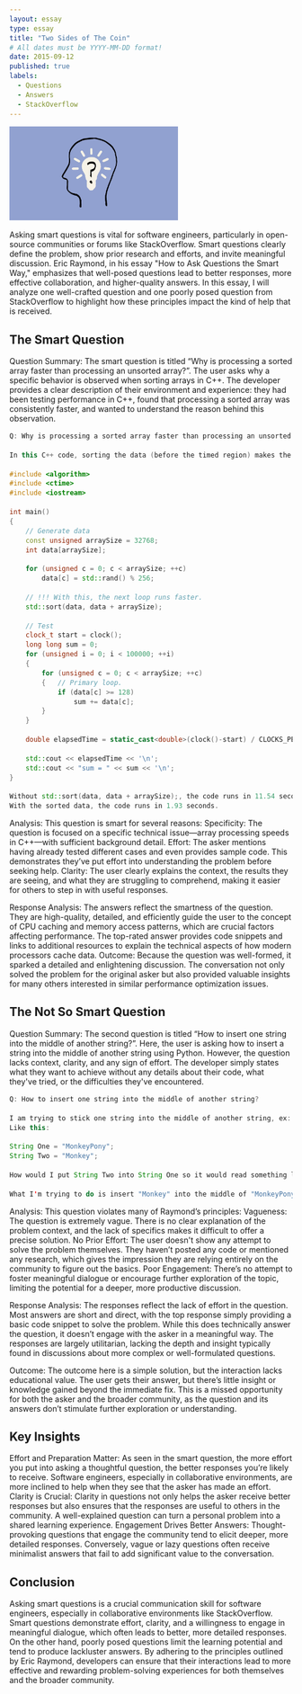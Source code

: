 ```yaml
---
layout: essay
type: essay
title: "Two Sides of The Coin"
# All dates must be YYYY-MM-DD format!
date: 2015-09-12
published: true
labels:
  - Questions
  - Answers
  - StackOverflow
---
```


<img width="300px" class="rounded float-start pe-4" src="../img/think.png">

Asking smart questions is vital for software engineers, particularly in open-source communities or forums like StackOverflow. Smart questions clearly define the problem, show prior research and efforts, and invite meaningful discussion. Eric Raymond, in his essay "How to Ask Questions the Smart Way," emphasizes that well-posed questions lead to better responses, more effective collaboration, and higher-quality answers. In this essay, I will analyze one well-crafted question and one poorly posed question from StackOverflow to highlight how these principles impact the kind of help that is received.

## The Smart Question

Question Summary: The smart question is titled “Why is processing a sorted array faster than processing an unsorted array?”. The user asks why a specific behavior is observed when sorting arrays in C++. The developer provides a clear description of their environment and experience: they had been testing performance in C++, found that processing a sorted array was consistently faster, and wanted to understand the reason behind this observation.

```cpp
Q: Why is processing a sorted array faster than processing an unsorted array?

In this C++ code, sorting the data (before the timed region) makes the primary loop ~6x faster:

#include <algorithm>
#include <ctime>
#include <iostream>

int main()
{
    // Generate data
    const unsigned arraySize = 32768;
    int data[arraySize];

    for (unsigned c = 0; c < arraySize; ++c)
        data[c] = std::rand() % 256;

    // !!! With this, the next loop runs faster.
    std::sort(data, data + arraySize);

    // Test
    clock_t start = clock();
    long long sum = 0;
    for (unsigned i = 0; i < 100000; ++i)
    {
        for (unsigned c = 0; c < arraySize; ++c)
        {   // Primary loop.
            if (data[c] >= 128)
                sum += data[c];
        }
    }

    double elapsedTime = static_cast<double>(clock()-start) / CLOCKS_PER_SEC;

    std::cout << elapsedTime << '\n';
    std::cout << "sum = " << sum << '\n';
}

Without std::sort(data, data + arraySize);, the code runs in 11.54 seconds.
With the sorted data, the code runs in 1.93 seconds.
```

Analysis: This question is smart for several reasons:
Specificity: The question is focused on a specific technical issue—array processing speeds in C++—with sufficient background detail.
Effort: The asker mentions having already tested different cases and even provides sample code. This demonstrates they’ve put effort into understanding the problem before seeking help.
Clarity: The user clearly explains the context, the results they are seeing, and what they are struggling to comprehend, making it easier for others to step in with useful responses.

Response Analysis: The answers reflect the smartness of the question. They are high-quality, detailed, and efficiently guide the user to the concept of CPU caching and memory access patterns, which are crucial factors affecting performance. The top-rated answer provides code snippets and links to additional resources to explain the technical aspects of how modern processors cache data.
Outcome: Because the question was well-formed, it sparked a detailed and enlightening discussion. The conversation not only solved the problem for the original asker but also provided valuable insights for many others interested in similar performance optimization issues.

## The Not So Smart Question

Question Summary: The second question is titled “How to insert one string into the middle of another string?”. Here, the user is asking how to insert a string into the middle of another string using Python. However, the question lacks context, clarity, and any sign of effort. The developer simply states what they want to achieve without any details about their code, what they've tried, or the difficulties they've encountered.

```java
Q: How to insert one string into the middle of another string?

I am trying to stick one string into the middle of another string, ex:
Like this:

String One = "MonkeyPony";
String Two = "Monkey";

How would I put String Two into String One so it would read something like MonkeMonkeyyPony?

What I'm trying to do is insert "Monkey" into the middle of "MonkeyPony" numerous times, so on the first time it would read "MonkeMonkeyyPony", and on the second time it would read "MonkeMonMonkeykeyyPony", etc.

```
 
Analysis: This question violates many of Raymond’s principles:
Vagueness: The question is extremely vague. There is no clear explanation of the problem context, and the lack of specifics makes it difficult to offer a precise solution.
No Prior Effort: The user doesn't show any attempt to solve the problem themselves. They haven’t posted any code or mentioned any research, which gives the impression they are relying entirely on the community to figure out the basics.
Poor Engagement: There’s no attempt to foster meaningful dialogue or encourage further exploration of the topic, limiting the potential for a deeper, more productive discussion.

Response Analysis: The responses reflect the lack of effort in the question. Most answers are short and direct, with the top response simply providing a basic code snippet to solve the problem. While this does technically answer the question, it doesn’t engage with the asker in a meaningful way. The responses are largely utilitarian, lacking the depth and insight typically found in discussions about more complex or well-formulated questions.

Outcome: The outcome here is a simple solution, but the interaction lacks educational value. The user gets their answer, but there’s little insight or knowledge gained beyond the immediate fix. This is a missed opportunity for both the asker and the broader community, as the question and its answers don’t stimulate further exploration or understanding.

## Key Insights
Effort and Preparation Matter: As seen in the smart question, the more effort you put into asking a thoughtful question, the better responses you’re likely to receive. Software engineers, especially in collaborative environments, are more inclined to help when they see that the asker has made an effort.
Clarity is Crucial: Clarity in questions not only helps the asker receive better responses but also ensures that the responses are useful to others in the community. A well-explained question can turn a personal problem into a shared learning experience.
Engagement Drives Better Answers: Thought-provoking questions that engage the community tend to elicit deeper, more detailed responses. Conversely, vague or lazy questions often receive minimalist answers that fail to add significant value to the conversation.

## Conclusion

Asking smart questions is a crucial communication skill for software engineers, especially in collaborative environments like StackOverflow. Smart questions demonstrate effort, clarity, and a willingness to engage in meaningful dialogue, which often leads to better, more detailed responses. On the other hand, poorly posed questions limit the learning potential and tend to produce lackluster answers. By adhering to the principles outlined by Eric Raymond, developers can ensure that their interactions lead to more effective and rewarding problem-solving experiences for both themselves and the broader community.
